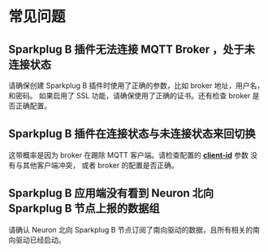 # 常见问题

## Sparkplug B 插件无法连接 MQTT Broker ，处于未连接状态

请确保创建 Sparkplug B 插件时使用了正确的参数，比如 broker 地址，用户名，和密码。
如果启用了 SSL 功能，请确保使用了正确的证书。还有检查 broker 是否正确配置。

## Sparkplug B 插件在连接状态与未连接状态来回切换

这带概率是因为 broker 在踢除 MQTT 客户端。请检查配置的 [**client-id**] 参数
没有与其他客户端冲突， 或者 broker 的配置是否正确。

[**client-id**]: ../mqtt/overview.md#parameters

## Sparkplug B 应用端没有看到 Neuron 北向 Sparkplug B 节点上报的数据组
请确认 Neuron 北向 Sparkplug B 节点订阅了南向驱动的数据，且所有相关的南向驱动已经启动。

